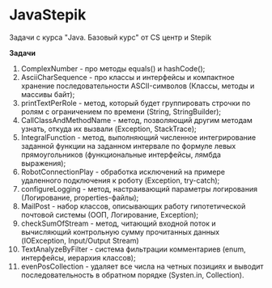 # JavaStepik
Задачи с курса "Java. Базовый курс" от CS центр и Stepik

**Задачи**

1. ComplexNumber - про методы equals() и hashCode();
2. AsciiCharSequence - про классы и интерфейсы и компактное хранение последовательности ASCII-символов (Классы, методы и массивы байт);
3. printTextPerRole - метод, который будет группировать строчки по ролям с ограничением по времени (String, StringBuilder);
4. CallClassAndMethodName - метод, позволяющий другим методам узнать, откуда их вызвали (Exception, StackTrace);
5. IntegralFunction - метод, выполняющий численное интегрирование заданной функции на заданном интервале по формуле левых прямоугольников (функциональные интерфейсы, лямбда выражения);
6. RobotConnectionPlay - обработка исключений на примере удаленного подключения к роботу (Exception, try-catch);
7. configureLogging - метод, настраивающий параметры логирования (Логирование, properties-файлы);
8. MailPost - набор классов, описывающих работу гипотетической почтовой системы (ООП, Логирование, Exception);
9. checkSumOfStream - метод, читающий входной поток и вычисляющий контрольную сумму прочитанных данных (IOException, Input/Output Stream)
10. TextAnalyzeByFilter - система фильтрации комментариев (enum, интерфейсы, иерархия классов);
11. evenPosCollection - удаляет все числа на четных позициях и выводит последовательность в обратном порядке (Systen.in, Collection).

